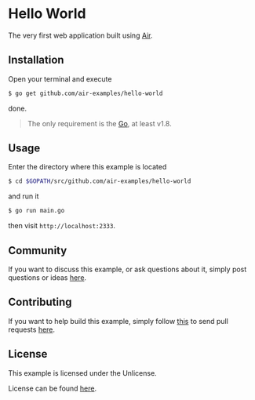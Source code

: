 # Hello World

The very first web application built using [Air](https://github.com/aofei/air).

## Installation

Open your terminal and execute

```bash
$ go get github.com/air-examples/hello-world
```

done.

> The only requirement is the [Go](https://golang.org), at least v1.8.

## Usage

Enter the directory where this example is located

```bash
$ cd $GOPATH/src/github.com/air-examples/hello-world
```

and run it

```bash
$ go run main.go
```

then visit `http://localhost:2333`.

## Community

If you want to discuss this example, or ask questions about it, simply post
questions or ideas [here](https://github.com/air-examples/hello-world/issues).

## Contributing

If you want to help build this example, simply follow
[this](https://github.com/air-examples/hello-world/wiki/Contributing) to send
pull requests [here](https://github.com/air-examples/hello-world/pulls).

## License

This example is licensed under the Unlicense.

License can be found [here](LICENSE).
